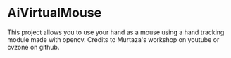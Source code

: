 # AiVirtualMouse
This project allows you to use your hand as a mouse using a hand tracking module made with opencv.
Credits to Murtaza's workshop on youtube or cvzone on github.
